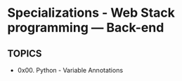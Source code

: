 #  Specializations - Web Stack programming ― Back-end

## TOPICS

* 0x00. Python - Variable Annotations